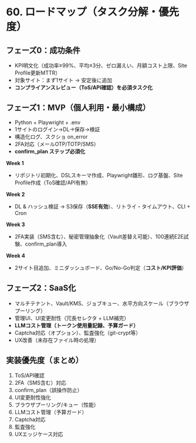 # 60. ロードマップ（タスク分解・優先度）

## フェーズ0：成功条件
- KPI明文化（成功率≥99%、平均≤3分、ゼロ漏えい、月額コスト上限、Site Profile更新MTTR）
- 対象サイト：まず1サイト → 安定後に追加
- **コンプライアンスレビュー（ToS/API確認）を必須タスク化**

## フェーズ1：MVP（個人利用・最小構成）
- Python + Playwright + .env
- 1サイトのログイン→DL→保存→検証
- 構造化ログ、スクショ on_error
- 2FA対応（メールOTP/TOTP/SMS）
- **confirm_plan ステップ必須化**

**Week 1**
- リポジトリ初期化、DSLスキーマ作成、Playwright雛形、ログ基盤、Site Profile作成（ToS確認/API有無）

**Week 2**
- DL & ハッシュ検証 → S3保存（**SSE有効**）、リトライ・タイムアウト、CLI + Cron

**Week 3**
- 2FA実装（SMS含む）、秘密管理抽象化（Vault差替え可能）、100連続E2E試験、confirm_plan導入

**Week 4**
- 2サイト目追加、ミニダッシュボード、Go/No-Go判定（**コスト/KPI評価**）

## フェーズ2：SaaS化
- マルチテナント、Vault/KMS、ジョブキュー、水平方向スケール（ブラウザプーリング）
- 管理UI、UI変更耐性（冗長セレクタ + LLM補完）
- **LLMコスト管理（トークン使用量記録、予算ガード）**
- Captcha対応（オプション）、監査強化（git-crypt等）
- UX改善（未存在ファイル時の処理）

## 実装優先度（まとめ）
1. ToS/API確認
2. 2FA（SMS含む）対応
3. confirm_plan（誤操作防止）
4. UI変更耐性強化
5. ブラウザプーリング/キュー（性能）
6. LLMコスト管理（予算ガード）
7. Captcha対応
8. 監査強化
9. UXエッジケース対応

